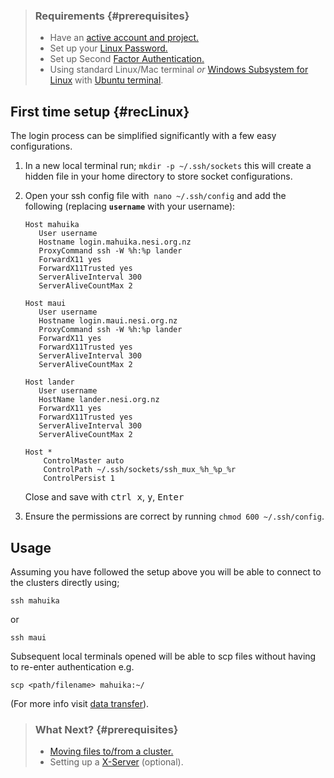 > ### Requirements {#prerequisites}
>
> -   Have an [active account and
>     project.](https://support.nesi.org.nz/hc/en-gb/sections/360000196195-Accounts-Projects)
> -   Set up your [Linux
>     Password.](https://support.nesi.org.nz/hc/en-gb/articles/360000335995)
> -   Set up Second [Factor
>     Authentication.](https://support.nesi.org.nz/hc/en-gb/articles/360000203075)
> -   Using standard Linux/Mac terminal *or* [Windows Subsystem for
>     Linux](https://support.nesi.org.nz/hc/en-gb/articles/360001075575)
>     with [Ubuntu
>     terminal](https://support.nesi.org.nz/hc/en-gb/articles/360001050575).

## First time setup {#recLinux}

The login process can be simplified significantly with a few easy
configurations.

1.  In a new local terminal run; `mkdir -p ~/.ssh/sockets` this will
    create a hidden file in your home directory to store socket
    configurations.
2.  Open your ssh config file with  `nano ~/.ssh/config` and add the
    following (replacing **`username`** with your username):

        Host mahuika
           User username
           Hostname login.mahuika.nesi.org.nz
           ProxyCommand ssh -W %h:%p lander
           ForwardX11 yes
           ForwardX11Trusted yes
           ServerAliveInterval 300
           ServerAliveCountMax 2

        Host maui
           User username
           Hostname login.maui.nesi.org.nz
           ProxyCommand ssh -W %h:%p lander
           ForwardX11 yes
           ForwardX11Trusted yes
           ServerAliveInterval 300
           ServerAliveCountMax 2

        Host lander
           User username
           HostName lander.nesi.org.nz
           ForwardX11 yes
           ForwardX11Trusted yes
           ServerAliveInterval 300
           ServerAliveCountMax 2

        Host *
            ControlMaster auto
            ControlPath ~/.ssh/sockets/ssh_mux_%h_%p_%r
            ControlPersist 1

    Close and save with <kbd>ctrl x</kbd>, <kbd>y</kbd>,
    <kbd>Enter</kbd>

3.  Ensure the permissions are correct by
    running `chmod 600 ~/.ssh/config`.

## Usage

Assuming you have followed the setup above you will be able to connect
to the clusters directly using;

    ssh mahuika

or

    ssh maui

Subsequent local terminals opened will be able to scp files without
having to re-enter authentication e.g.

    scp <path/filename> mahuika:~/

(For more info visit [data
transfer](https://support.nesi.org.nz/hc/en-gb/articles/360000578455-File-Transfer-with-SCP)).

> ### What Next? {#prerequisites}
>
> -   [Moving files to/from a
>     cluster.](https://support.nesi.org.nz/hc/en-gb/articles/360000578455)
> -   Setting up a
>     [X-Server](https://support.nesi.org.nz/hc/en-gb/articles/360001075975) (optional).

